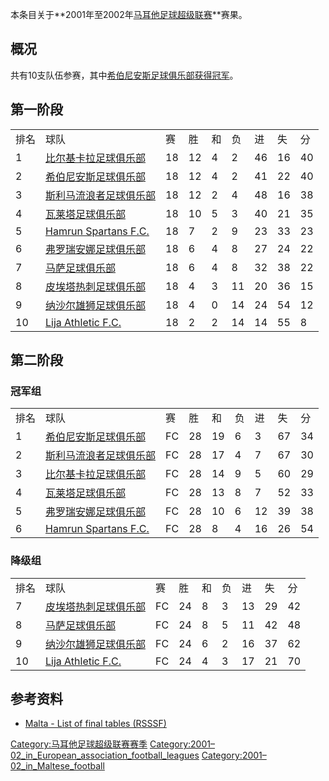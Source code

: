 本条目关于**2001年至2002年[马耳他足球超级联赛](../Page/马耳他足球超级联赛.md "wikilink")**赛果。

## 概况

共有10支队伍参赛，其中[希伯尼安斯足球俱乐部获得冠军](../Page/希伯尼安斯足球俱乐部.md "wikilink")。

## 第一阶段

|    |                                                                    |    |    |   |    |    |    |    |
| -- | ------------------------------------------------------------------ | -- | -- | - | -- | -- | -- | -- |
| 排名 | 球队                                                                 | 赛  | 胜  | 和 | 负  | 进  | 失  | 分  |
| 1  | [比尔基卡拉足球俱乐部](../Page/比尔基卡拉足球俱乐部.md "wikilink")                     | 18 | 12 | 4 | 2  | 46 | 16 | 40 |
| 2  | [希伯尼安斯足球俱乐部](../Page/希伯尼安斯足球俱乐部.md "wikilink")                     | 18 | 12 | 4 | 2  | 41 | 22 | 40 |
| 3  | [斯利马流浪者足球俱乐部](../Page/斯利马流浪者足球俱乐部.md "wikilink")                   | 18 | 12 | 2 | 4  | 48 | 16 | 38 |
| 4  | [瓦莱塔足球俱乐部](../Page/瓦莱塔足球俱乐部.md "wikilink")                         | 18 | 10 | 5 | 3  | 40 | 21 | 35 |
| 5  | [Hamrun Spartans F.C.](../Page/Hamrun_Spartans_F.C..md "wikilink") | 18 | 7  | 2 | 9  | 23 | 33 | 23 |
| 6  | [弗罗瑞安娜足球俱乐部](../Page/弗罗瑞安娜足球俱乐部.md "wikilink")                     | 18 | 6  | 4 | 8  | 27 | 24 | 22 |
| 7  | [马萨足球俱乐部](../Page/马萨足球俱乐部.md "wikilink")                           | 18 | 6  | 4 | 8  | 32 | 38 | 22 |
| 8  | [皮埃塔热刺足球俱乐部](../Page/皮埃塔热刺足球俱乐部.md "wikilink")                     | 18 | 4  | 3 | 11 | 20 | 36 | 15 |
| 9  | [纳沙尔雄狮足球俱乐部](../Page/纳沙尔雄狮足球俱乐部.md "wikilink")                     | 18 | 4  | 0 | 14 | 24 | 54 | 12 |
| 10 | [Lija Athletic F.C.](../Page/Lija_Athletic_F.C..md "wikilink")     | 18 | 2  | 2 | 14 | 14 | 55 | 8  |

## 第二阶段

### 冠军组

|    |                                                                    |    |    |    |   |    |    |    |
| -- | ------------------------------------------------------------------ | -- | -- | -- | - | -- | -- | -- |
| 排名 | 球队                                                                 | 赛  | 胜  | 和  | 负 | 进  | 失  | 分  |
| 1  | [希伯尼安斯足球俱乐部](../Page/希伯尼安斯足球俱乐部.md "wikilink")                     | FC | 28 | 19 | 6 | 3  | 67 | 34 |
| 2  | [斯利马流浪者足球俱乐部](../Page/斯利马流浪者足球俱乐部.md "wikilink")                   | FC | 28 | 17 | 4 | 7  | 67 | 30 |
| 3  | [比尔基卡拉足球俱乐部](../Page/比尔基卡拉足球俱乐部.md "wikilink")                     | FC | 28 | 14 | 9 | 5  | 60 | 29 |
| 4  | [瓦莱塔足球俱乐部](../Page/瓦莱塔足球俱乐部.md "wikilink")                         | FC | 28 | 13 | 8 | 7  | 52 | 33 |
| 5  | [弗罗瑞安娜足球俱乐部](../Page/弗罗瑞安娜足球俱乐部.md "wikilink")                     | FC | 28 | 10 | 6 | 12 | 39 | 38 |
| 6  | [Hamrun Spartans F.C.](../Page/Hamrun_Spartans_F.C..md "wikilink") | FC | 28 | 8  | 4 | 16 | 26 | 54 |

### 降级组

|    |                                                                |    |    |   |   |    |    |    |
| -- | -------------------------------------------------------------- | -- | -- | - | - | -- | -- | -- |
| 排名 | 球队                                                             | 赛  | 胜  | 和 | 负 | 进  | 失  | 分  |
| 7  | [皮埃塔热刺足球俱乐部](../Page/皮埃塔热刺足球俱乐部.md "wikilink")                 | FC | 24 | 8 | 3 | 13 | 29 | 42 |
| 8  | [马萨足球俱乐部](../Page/马萨足球俱乐部.md "wikilink")                       | FC | 24 | 8 | 5 | 11 | 42 | 48 |
| 9  | [纳沙尔雄狮足球俱乐部](../Page/纳沙尔雄狮足球俱乐部.md "wikilink")                 | FC | 24 | 6 | 2 | 16 | 37 | 62 |
| 10 | [Lija Athletic F.C.](../Page/Lija_Athletic_F.C..md "wikilink") | FC | 24 | 4 | 3 | 17 | 21 | 70 |

## 参考资料

  - [Malta - List of final tables
    (RSSSF)](http://www.rsssf.com/tablesm/malt02.html)

[Category:马耳他足球超级联赛赛季](https://zh.wikipedia.org/wiki/Category:马耳他足球超级联赛赛季 "wikilink")
[Category:2001–02_in_European_association_football_leagues](https://zh.wikipedia.org/wiki/Category:2001–02_in_European_association_football_leagues "wikilink")
[Category:2001–02_in_Maltese_football](https://zh.wikipedia.org/wiki/Category:2001–02_in_Maltese_football "wikilink")